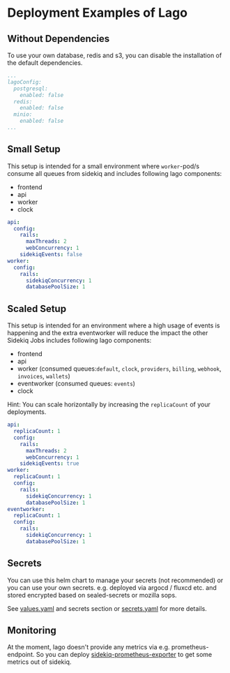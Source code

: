 # Deployment Examples of Lago

## Without Dependencies

To use your own database, redis and s3, you can disable the installation of the default dependencies.

```yaml
...
lagoConfig:
  postgresql:
    enabled: false
  redis:
    enabled: false
  minio:
    enabled: false
...
```


## Small Setup

This setup is intended for a small environment where `worker`-pod/s consume all queues from sidekiq
and includes following lago components:
* frontend
* api
* worker
* clock


```yaml
api:
  config:
    rails:
      maxThreads: 2
      webConcurrency: 1
    sidekiqEvents: false
worker:
  config:
    rails:
      sidekiqConcurrency: 1
      databasePoolSize: 1
```


## Scaled Setup

This setup is intended for an environment where a high usage of events is happening and the extra eventworker will reduce
the impact the other Sidekiq Jobs includes following lago components:
* frontend
* api
* worker (consumed queues:`default`, `clock`, `providers`, `billing`, `webhook`, `invoices`, `wallets`)
* eventworker (consumed queues: `events`)
* clock

Hint: You can scale horizontally by increasing the `replicaCount` of your deployments.

```yaml
api:
  replicaCount: 1
  config:
    rails:
      maxThreads: 2
      webConcurrency: 1
    sidekiqEvents: true
worker:
  replicaCount: 1
  config:
    rails:
      sidekiqConcurrency: 1
      databasePoolSize: 1
eventworker:
  replicaCount: 1
  config:
    rails:
      sidekiqConcurrency: 1
      databasePoolSize: 1
```


## Secrets

You can use this helm chart to manage your secrets (not recommended) or you can use your own secrets.
e.g. deployed via argocd / fluxcd etc. and stored encrypted based on sealed-secrets or mozilla sops.

See [values.yaml](values.yaml) and secrets section or [secrets.yaml](templates/secrets.yaml) for more details.


## Monitoring

At the moment, lago doesn't provide any metrics via e.g. prometheus-endpoint.
So you can deploy [sidekiq-prometheus-exporter](https://github.com/Strech/sidekiq-prometheus-exporter)
to get some metrics out of sidekiq.
